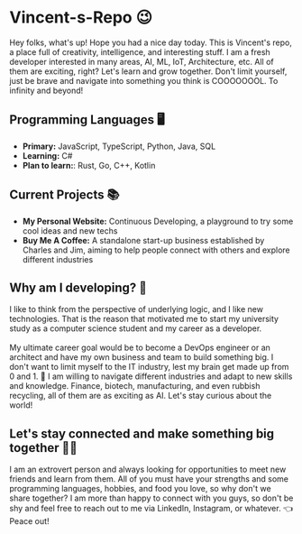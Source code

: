 # Vincent-s-Repo :wink:
Hey folks, what's up! Hope you had a nice day today. This is Vincent's repo, a place full of creativity, intelligence, and interesting stuff. I am a fresh developer interested in many areas, AI, ML, IoT, Architecture, etc. All of them are exciting, right? Let's learn and grow together. Don't limit yourself, just be brave and navigate into something you think is COOOOOOOL. To infinity and beyond! 

## Programming Languages :desktop_computer:
- **Primary:** JavaScript, TypeScript, Python, Java, SQL
- **Learning:** C#
- **Plan to learn:**: Rust, Go, C++, Kotlin

## Current Projects :books:
- **My Personal Website:** Continuous Developing, a playground to try some cool ideas and new techs
- **Buy Me A Coffee:** A standalone start-up business established by Charles and Jim, aiming to help people connect with others and explore different industries

## Why am I developing? :monocle_face:
I like to think from the perspective of underlying logic, and I like new technologies. That is the reason that motivated me to start my university study as a computer science student and my career as a developer. </br> </br>
My ultimate career goal would be to become a DevOps engineer or an architect and have my own business and team to build something big. I don't want to limit myself to the IT industry, lest my brain get made up from 0 and 1. :exploding_head: I am willing to navigate different industries and adapt to new skills and knowledge. Finance, biotech, manufacturing, and even rubbish recycling, all of them are as exciting as AI. Let's stay curious about the world!

## Let's stay connected and make something big together  :fist_right::fist_left: 
I am an extrovert person and always looking for opportunities to meet new friends and learn from them. All of you must have your strengths and some programming languages, hobbies, and food you love, so why don't we share together? I am more than happy to connect with you guys, so don't be shy and feel free to reach out to me via LinkedIn, Instagram, or whatever. :point_left: Peace out!
